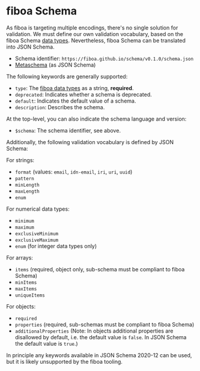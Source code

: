 # fiboa Schema

As fiboa is targeting multiple encodings, there's no single solution for validation.
We must define our own validation vocabulary, based on the fiboa Schema [data types](datatypes.md).
Nevertheless, fiboa Schema can be translated into JSON Schema.

- Schema identifier: `https://fiboa.github.io/schema/v0.1.0/schema.json`
- [Metaschema](https://fiboa.github.io/schema/v0.1.0/schema.json) (as JSON Schema)

The following keywords are generally supported:

- `type`: The [fiboa data types](datatypes.md) as a string, **required**.
- `deprecated`: Indicates whether a schema is deprecated.
- `default`: Indicates the default value of a schema.
- `description`: Describes the schema.

At the top-level, you can also indicate the schema language and version:

- `$schema`: The schema identifier, see above.

Additionally, the following validation vocabulary is defined by JSON Schema:

For strings:

- `format` (values: `email`, `idn-email`, `iri`, `uri`, `uuid`)
- `pattern`
- `minLength`
- `maxLength`
- `enum`

For numerical data types:

- `minimum`
- `maximum`
- `exclusiveMinimum`
- `exclusiveMaximum`
- `enum` (for integer data types only)

For arrays:

- `items` (required, object only, sub-schema must be compliant to fiboa Schema)
- `minItems`
- `maxItems`
- `uniqueItems`

For objects:

- `required`
- `properties` (required, sub-schemas must be compliant to fiboa Schema)
- `additionalProperties`
  (Note: In objects additional properties are disallowed by default, i.e. the default value is `false`.
  In JSON Schema the default value is `true`.)

In principle any keywords available in JSON Schema 2020-12 can be used,
but it is likely unsupported by the fiboa tooling.
